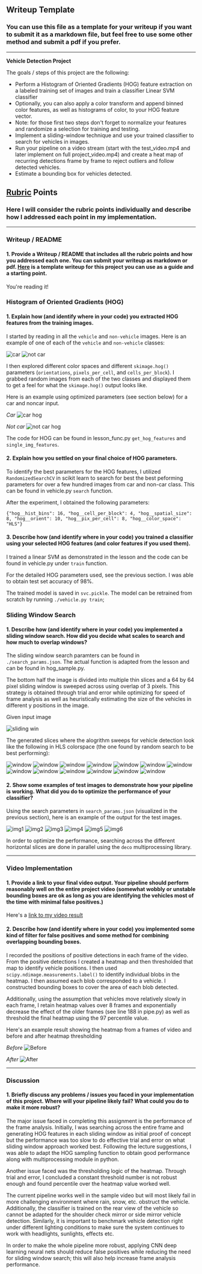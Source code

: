 ## Writeup Template
### You can use this file as a template for your writeup if you want to submit it as a markdown file, but feel free to use some other method and submit a pdf if you prefer.

---

**Vehicle Detection Project**

The goals / steps of this project are the following:

* Perform a Histogram of Oriented Gradients (HOG) feature extraction on a labeled training set of images and train a classifier Linear SVM classifier
* Optionally, you can also apply a color transform and append binned color features, as well as histograms of color, to your HOG feature vector.
* Note: for those first two steps don't forget to normalize your features and randomize a selection for training and testing.
* Implement a sliding-window technique and use your trained classifier to search for vehicles in images.
* Run your pipeline on a video stream (start with the test_video.mp4 and later implement on full project_video.mp4) and create a heat map of recurring detections frame by frame to reject outliers and follow detected vehicles.
* Estimate a bounding box for vehicles detected.

[//]: # (Image References)
[image1]: ./examples/car_not_car.png
[image2]: ./examples/HOG_example.jpg
[image3]: ./examples/sliding_windows.jpg
[image4]: ./examples/sliding_window.jpg
[image5]: ./examples/bboxes_and_heat.png
[image6]: ./examples/labels_map.png
[image7]: ./examples/output_bboxes.png
[video1]: ./project_video.mp4

## [Rubric](https://review.udacity.com/#!/rubrics/513/view) Points
### Here I will consider the rubric points individually and describe how I addressed each point in my implementation.

---
### Writeup / README

#### 1. Provide a Writeup / README that includes all the rubric points and how you addressed each one.  You can submit your writeup as markdown or pdf.  [Here](https://github.com/udacity/CarND-Vehicle-Detection/blob/master/writeup_template.md) is a template writeup for this project you can use as a guide and a starting point.

You're reading it!

### Histogram of Oriented Gradients (HOG)

#### 1. Explain how (and identify where in your code) you extracted HOG features from the training images.

I started by reading in all the `vehicle` and `non-vehicle` images.  Here is an example of one of each of the `vehicle` and `non-vehicle` classes:

![car](asset/car.png)
![not car](asset/notcar.png)

I then explored different color spaces and different `skimage.hog()` parameters (`orientations`, `pixels_per_cell`, and `cells_per_block`).  I grabbed random images from each of the two classes and displayed them to get a feel for what the `skimage.hog()` output looks like.

Here is an example using optimized parameters (see section below) for a car and noncar input.

*Car*
![car hog](asset/car_hog.png)

*Not car*
![not car hog](asset/notcar_hog.png)

The code for HOG can be found in lesson_func.py `get_hog_features` and `single_img_features`.

#### 2. Explain how you settled on your final choice of HOG parameters.

To identify the best parameters for the HOG features, I utilized `RandomizedSearchCV` in scikit learn to search for best the best peforming parameters for over a few hundred images from car and non-car class. This can be found in vehicle.py `search` function.

After the experiment, I obtained the following parameters:
```
{"hog__hist_bins": 16, "hog__cell_per_block": 4, "hog__spatial_size": 8, "hog__orient": 10, "hog__pix_per_cell": 8, "hog__color_space": "HLS"}
```

#### 3. Describe how (and identify where in your code) you trained a classifier using your selected HOG features (and color features if you used them).

I trained a linear SVM as demonstrated in the lesson and the code can be found in vehicle.py under `train` function.

For the detailed HOG parameters used, see the previous section. I was able to obtain test set accuracy of 98%.

The trained model is saved in `svc.pickle`. The model can be retrained from scratch by running `./vehicle.py train`;

### Sliding Window Search

#### 1. Describe how (and identify where in your code) you implemented a sliding window search.  How did you decide what scales to search and how much to overlap windows?

The sliding window search paramters can be found in `./search_params.json`. The actual function is adapted from the lesson and can be found in hog_sample.py.

The bottom half the image is divided into multiple thin slices and a 64 by 64 pixel sliding window is sweeped across using overlap of 3 pixels. This strategy is obtained through trial and error while optimizing for speed of frame analysis as well as heuristically estimating the size of the vehicles in different y positions in the image.

Given input image

![sliding win](asset/start_img.jpg)


The generated slices where the alogrithm sweeps for vehicle detection look like the following in HLS colorspace (the one found by random search to be best performing):

![window](asset/se_320_400_1.3.png)
![window](asset/se_320_400_1.5.png)
![window](asset/se_400_500_1.3.png)
![window](asset/se_400_500_1.5.png)
![window](asset/se_400_500_1.png)
![window](asset/se_400_656_2.png)
![window](asset/se_400_656_3.png)
![window](asset/se_420_550_1.2.png)
![window](asset/se_420_550_1.3.png)
![window](asset/se_420_550_1.5.png)
![window](asset/se_440_560_1.5.png)
![window](asset/se_440_560_1.8.png)
![window](asset/se_440_560_2.png)

#### 2. Show some examples of test images to demonstrate how your pipeline is working.  What did you do to optimize the performance of your classifier?

Using the search parameters in `search_params.json` (visualized in the previous section), here is an example of the output for the test images.

![img1](./output_images/0.png)
![img2](./output_images/1.png)
![img3](./output_images/2.png)
![img4](./output_images/3.png)
![img5](./output_images/4.png)
![img6](./output_images/5.png)

In order to optimize the performance, searching across the different horizontal slices are done in parallel using the `deco` multiprocessing library.

---

### Video Implementation

#### 1. Provide a link to your final video output.  Your pipeline should perform reasonably well on the entire project video (somewhat wobbly or unstable bounding boxes are ok as long as you are identifying the vehicles most of the time with minimal false positives.)
Here's a [link to my video result](./test_videos_output/project_video.mp4)


#### 2. Describe how (and identify where in your code) you implemented some kind of filter for false positives and some method for combining overlapping bounding boxes.

I recorded the positions of positive detections in each frame of the video. From the positive detections I created a heatmap and then thresholded that map to identify vehicle positions.  I then used `scipy.ndimage.measurements.label()` to identify individual blobs in the heatmap.  I then assumed each blob corresponded to a vehicle.  I constructed bounding boxes to cover the area of each blob detected.

Additionally, using the assumption that vehicles move relatively slowly in each frame, I retain heatmap values over 8 frames and exponentially decrease the effect of the older frames (see line 188 in pipe.py) as well as threshold the final heatmap using the 97 percentile value.

Here's an example result showing the heatmap from a frames of video and before and after heatmap thresholding

*Before*
![Before](asset/before_detected_heatmap.png)

*After*
![After](asset/detected_heatmap.png)

---
### Discussion

#### 1. Briefly discuss any problems / issues you faced in your implementation of this project.  Where will your pipeline likely fail?  What could you do to make it more robust?

The major issue faced in completing this assignment is the performance of the frame analysis. Initially, I was searching across the entire frame and generating HOG features in each sliding window as initial proof of concept but the performance was too slow to do effective trial and error on what sliding window approach worked best. Following the lecture suggestions, I was able to adapt the HOG sampling function to obtain good performance along with multiprocessing module in python.

Another issue faced was the thresholding logic of the heatmap. Through trial and error, I concluded a constant threshold number is not robust enough and found percentile over the heatmap value worked well.

The current pipeline works well in the sample video but will most likely fail in more challenging environment where rain, snow, etc. obstruct the vehicle. Additionally, the classifier is trained on the rear view of the vehicle so cannot be adapted for the shoulder check mirror or side mirror vehicle detection. Similarly, it is important to benchmark vehicle detection right under different lighting conditions to make sure the system continues to work with headlights, sunlights, effects etc.

In order to make the whole pipeline more robust, applying CNN deep learning neural nets should reduce false positives while reducing the need for sliding window search; this will also help increase frame analysis performance.
